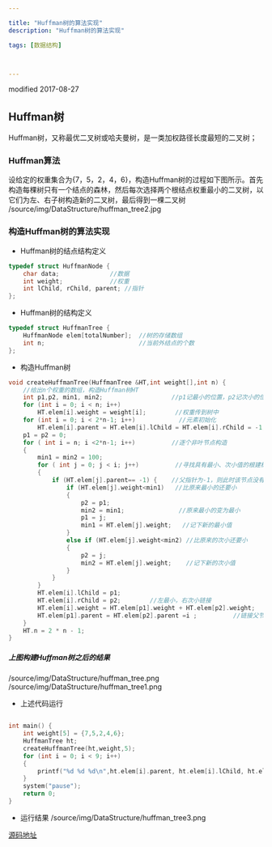 ```yaml
---

title: "Huffman树的算法实现"
description: "Huffman树的算法实现"

tags: [数据结构]



---
```


modified  2017-08-27
## Huffman树

Huffman树，又称最优二叉树或哈夫曼树，是一类加权路径长度最短的二叉树；

### Huffman算法

设给定的权重集合为{7，5，2，4，6}，构造Huffman树的过程如下图所示。首先构造每棵树只有一个结点的森林，然后每次选择两个根结点权重最小的二叉树，以它们为左、右子树构造新的二叉树，最后得到一棵二叉树
/source/img/DataStructure/huffman_tree2.jpg


### 构造Huffman树的算法实现
* Huffman树的结点结构定义

```c
typedef struct HuffmanNode {
	char data;              //数据
	int weight;             //权重
	int lChild, rChild, parent; //指针
};
```
* Huffman树的结构定义

```c
typedef struct HuffmanTree {
	HuffmanNode elem[totalNumber];  //树的存储数组
	int n;                          //当前外结点的个数
};
```

* 构造Huffman树

```c
void createHuffmanTree(HuffmanTree &HT,int weight[],int n) {
	//给出n个权重的数组，构造Huffman树HT
	int p1,p2, min1, min2;                   //p1记最小的位置，p2记次小的位置，min1是最小的值，min2是次小的值
	for (int i = 0; i < n; i++)
		HT.elem[i].weight = weight[i];        //权重传到树中
	for (int i = 0; i < 2*n-1; i++)            //元素初始化
		HT.elem[i].parent = HT.elem[i].lChild = HT.elem[i].rChild = -1;
	p1 = p2 = 0;
	for ( int i = n; i <2*n-1; i++)          //逐个非叶节点构造
	{
		min1 = min2 = 100;
		for ( int j = 0; j < i; j++)          //寻找具有最小、次小值的根建树
		{
			if (HT.elem[j].parent== -1) {    //父指针为-1，则此时该节点没有父亲
				if (HT.elem[j].weight<min1)   //比原来最小的还要小
				{
					p2 = p1;                   
					min2 = min1;               //原来最小的变为最小
					p1 = j;
					min1 = HT.elem[j].weight;   //记下新的最小值
				}
				else if (HT.elem[j].weight<min2) //比原来的次小还要小
				{
					p2 = j;
					min2 = HT.elem[j].weight;    //记下新的次小值
				}
			}
		}
		HT.elem[i].lChild = p1;
		HT.elem[i].rChild = p2;        //左最小，右次小链接
		HT.elem[i].weight = HT.elem[p1].weight + HT.elem[p2].weight;
		HT.elem[p1].parent = HT.elem[p2].parent =i ;          //链接父节点
	}
	HT.n = 2 * n - 1;
}
```
##### 上图构建Huffman树之后的结果


/source/img/DataStructure/huffman_tree.png
/source/img/DataStructure/huffman_tree1.png


* 上述代码运行

```c

int main() {
	int weight[5] = {7,5,2,4,6};
	HuffmanTree ht;
    createHuffmanTree(ht,weight,5);
	for (int i = 0; i < 9; i++)
	{
		printf("%d %d %d\n",ht.elem[i].parent, ht.elem[i].lChild, ht.elem[i].rChild);
	}
	system("pause");
	return 0;
}
```
* 运行结果
/source/img/DataStructure/huffman_tree3.png



[源码地址](https://github.com/LuciusCS/DataStructure/blob/master/DataStructure/DataStructure/6.5HuffmanTree.cpp)